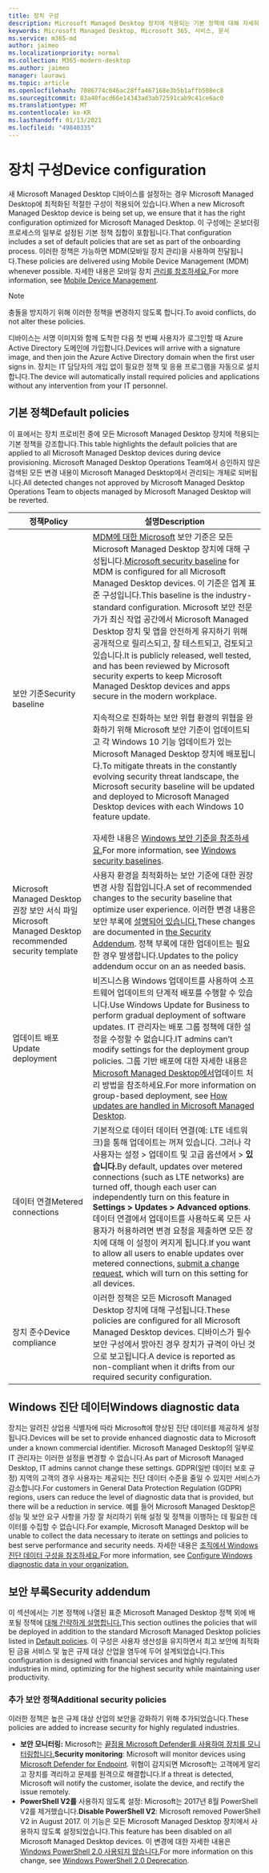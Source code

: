 ```yaml
---
title: 장치 구성
description: Microsoft Managed Desktop 장치에 적용되는 기본 정책에 대해 자세히 알아보습니다.
keywords: Microsoft Managed Desktop, Microsoft 365, 서비스, 문서
ms.service: m365-md
author: jaimeo
ms.localizationpriority: normal
ms.collection: M365-modern-desktop
ms.author: jaimeo
manager: laurawi
ms.topic: article
ms.openlocfilehash: 7086774c046ac28ffa467168e3b5b1affb508ec8
ms.sourcegitcommit: 83a40facd66e14343ad3ab72591cab9c41ce6ac0
ms.translationtype: MT
ms.contentlocale: ko-KR
ms.lasthandoff: 01/13/2021
ms.locfileid: "49840335"
---
```

# <a name="device-configuration"></a><span data-ttu-id="639ec-104">장치 구성</span><span class="sxs-lookup"><span data-stu-id="639ec-104">Device configuration</span></span>


<!--This topic is the target for a "Learn more" link in the Enterprise Agreement (aka.ms/dev-config); do not delete.-->

<!-- Device configuration and Security Addendum-->

<span data-ttu-id="639ec-105">새 Microsoft Managed Desktop 디바이스를 설정하는 경우 Microsoft Managed Desktop에 최적화된 적절한 구성이 적용되어 있습니다.</span><span class="sxs-lookup"><span data-stu-id="639ec-105">When a new Microsoft Managed Desktop device is being set up, we ensure that it has the right configuration optimized for Microsoft Managed Desktop.</span></span> <span data-ttu-id="639ec-106">이 구성에는 온보더링 프로세스의 일부로 설정된 기본 정책 집합이 포함됩니다.</span><span class="sxs-lookup"><span data-stu-id="639ec-106">That configuration includes a set of default policies that are set as part of the onboarding process.</span></span> <span data-ttu-id="639ec-107">이러한 정책은 가능하면 MDM(모바일 장치 관리)을 사용하여 전달됩니다.</span><span class="sxs-lookup"><span data-stu-id="639ec-107">These policies are delivered using Mobile Device Management (MDM) whenever possible.</span></span> <span data-ttu-id="639ec-108">자세한 내용은 모바일 장치 [관리를 참조하세요.](https://docs.microsoft.com/windows/client-management/mdm/)</span><span class="sxs-lookup"><span data-stu-id="639ec-108">For more information, see [Mobile Device Management](https://docs.microsoft.com/windows/client-management/mdm/).</span></span> 

>[!NOTE]
><span data-ttu-id="639ec-109">충돌을 방지하기 위해 이러한 정책을 변경하지 않도록 합니다.</span><span class="sxs-lookup"><span data-stu-id="639ec-109">To avoid conflicts, do not alter these policies.</span></span>

<span data-ttu-id="639ec-110">디바이스는 서명 이미지와 함께 도착한 다음 첫 번째 사용자가 로그인할 때 Azure Active Directory 도메인에 가입합니다.</span><span class="sxs-lookup"><span data-stu-id="639ec-110">Devices will arrive with a signature image, and then join the Azure Active Directory domain when the first user signs in.</span></span> <span data-ttu-id="639ec-111">장치는 IT 담당자의 개입 없이 필요한 정책 및 응용 프로그램을 자동으로 설치합니다.</span><span class="sxs-lookup"><span data-stu-id="639ec-111">The device will automatically install required policies and applications without any intervention from your IT personnel.</span></span>

## <a name="default-policies"></a><span data-ttu-id="639ec-112">기본 정책</span><span class="sxs-lookup"><span data-stu-id="639ec-112">Default policies</span></span>

<span data-ttu-id="639ec-113">이 표에서는 장치 프로비전 중에 모든 Microsoft Managed Desktop 장치에 적용되는 기본 정책을 강조합니다.</span><span class="sxs-lookup"><span data-stu-id="639ec-113">This table highlights the default policies that are applied to all Microsoft Managed Desktop devices during device provisioning.</span></span> <span data-ttu-id="639ec-114">Microsoft Managed Desktop Operations Team에서 승인하지 않은 검색된 모든 변경 내용이 Microsoft Managed Desktop에서 관리되는 개체로 되버됩니다.</span><span class="sxs-lookup"><span data-stu-id="639ec-114">All detected changes not approved by Microsoft Managed Desktop Operations Team to objects managed by Microsoft Managed Desktop will be reverted.</span></span>

<span data-ttu-id="639ec-115">정책</span><span class="sxs-lookup"><span data-stu-id="639ec-115">Policy</span></span> | <span data-ttu-id="639ec-116">설명</span><span class="sxs-lookup"><span data-stu-id="639ec-116">Description</span></span>
--- | ---
<span data-ttu-id="639ec-117">보안 기준</span><span class="sxs-lookup"><span data-stu-id="639ec-117">Security baseline</span></span> | <span data-ttu-id="639ec-118">[MDM에 대한 Microsoft](https://docs.microsoft.com/windows/device-security/windows-security-baselines) 보안 기준은 모든 Microsoft Managed Desktop 장치에 대해 구성됩니다.</span><span class="sxs-lookup"><span data-stu-id="639ec-118">[Microsoft security baseline](https://docs.microsoft.com/windows/device-security/windows-security-baselines) for MDM is configured for all Microsoft Managed Desktop devices.</span></span> <span data-ttu-id="639ec-119">이 기준은 업계 표준 구성입니다.</span><span class="sxs-lookup"><span data-stu-id="639ec-119">This baseline is the industry-standard configuration.</span></span> <span data-ttu-id="639ec-120">Microsoft 보안 전문가가 최신 작업 공간에서 Microsoft Managed Desktop 장치 및 앱을 안전하게 유지하기 위해 공개적으로 릴리스되고, 잘 테스트되고, 검토되고 있습니다.</span><span class="sxs-lookup"><span data-stu-id="639ec-120">It is publicly released, well tested, and has been reviewed by Microsoft security experts to keep Microsoft Managed Desktop devices and apps secure in the modern workplace.</span></span> <br><br><span data-ttu-id="639ec-121">지속적으로 진화하는 보안 위협 환경의 위협을 완화하기 위해 Microsoft 보안 기준이 업데이트되고 각 Windows 10 기능 업데이트가 있는 Microsoft Managed Desktop 장치에 배포됩니다.</span><span class="sxs-lookup"><span data-stu-id="639ec-121">To mitigate threats in the constantly evolving security threat landscape, the Microsoft security baseline will be updated and deployed to Microsoft Managed Desktop devices with each Windows 10 feature update.</span></span><br><br><span data-ttu-id="639ec-122">자세한 내용은 [Windows 보안 기준을 참조하세요.](https://docs.microsoft.com/windows/security/threat-protection/windows-security-baselines)</span><span class="sxs-lookup"><span data-stu-id="639ec-122">For more information, see [Windows security baselines](https://docs.microsoft.com/windows/security/threat-protection/windows-security-baselines).</span></span>
<span data-ttu-id="639ec-123">Microsoft Managed Desktop 권장 보안 서식 파일</span><span class="sxs-lookup"><span data-stu-id="639ec-123">Microsoft Managed Desktop recommended security template</span></span> | <span data-ttu-id="639ec-124">사용자 환경을 최적화하는 보안 기준에 대한 권장 변경 사항 집합입니다.</span><span class="sxs-lookup"><span data-stu-id="639ec-124">A set of recommended changes to the security baseline that optimize user experience.</span></span>  <span data-ttu-id="639ec-125">이러한 변경 내용은 보안 부록에 [설명되어 있습니다.](#security-addendum)</span><span class="sxs-lookup"><span data-stu-id="639ec-125">These changes are documented in [the Security Addendum](#security-addendum).</span></span> <span data-ttu-id="639ec-126">정책 부록에 대한 업데이트는 필요한 경우 발생합니다.</span><span class="sxs-lookup"><span data-stu-id="639ec-126">Updates to the policy addendum occur on an as needed basis.</span></span>  
<span data-ttu-id="639ec-127">업데이트 배포</span><span class="sxs-lookup"><span data-stu-id="639ec-127">Update deployment</span></span> | <span data-ttu-id="639ec-128">비즈니스용 Windows 업데이트를 사용하여 소프트웨어 업데이트의 단계적 배포를 수행할 수 있습니다.</span><span class="sxs-lookup"><span data-stu-id="639ec-128">Use Windows Update for Business to perform gradual deployment of software updates.</span></span> <span data-ttu-id="639ec-129">IT 관리자는 배포 그룹 정책에 대한 설정을 수정할 수 없습니다.</span><span class="sxs-lookup"><span data-stu-id="639ec-129">IT admins can’t modify settings for the deployment group policies.</span></span> <span data-ttu-id="639ec-130">그룹 기반 배포에 대한 자세한 내용은 [Microsoft Managed Desktop에서](updates.md)업데이트 처리 방법을 참조하세요.</span><span class="sxs-lookup"><span data-stu-id="639ec-130">For more information on group-based deployment, see [How updates are handled in Microsoft Managed Desktop](updates.md).</span></span>
<span data-ttu-id="639ec-131">데이터 연결</span><span class="sxs-lookup"><span data-stu-id="639ec-131">Metered connections</span></span> | <span data-ttu-id="639ec-132">기본적으로 데이터 데이터 연결(예: LTE 네트워크)을 통해 업데이트는 꺼져 있습니다. 그러나 각 사용자는 설정 > 업데이트 및 고급 옵션에서 > **있습니다.**</span><span class="sxs-lookup"><span data-stu-id="639ec-132">By default, updates over metered connections (such as LTE networks) are turned off, though each user can independently turn on this feature in **Settings > Updates > Advanced options**.</span></span> <span data-ttu-id="639ec-133">데이터 연결에서 업데이트를 사용하도록 모든 사용자가 허용하려면 변경 [](../working-with-managed-desktop/admin-support.md)요청을 제출하면 모든 장치에 대해 이 설정이 켜지게 됩니다.</span><span class="sxs-lookup"><span data-stu-id="639ec-133">If you want to allow all users to enable updates over metered connections, [submit a change request](../working-with-managed-desktop/admin-support.md), which will turn on this setting for all devices.</span></span>
| <span data-ttu-id="639ec-134">장치 준수</span><span class="sxs-lookup"><span data-stu-id="639ec-134">Device compliance</span></span> | <span data-ttu-id="639ec-135">이러한 정책은 모든 Microsoft Managed Desktop 장치에 대해 구성됩니다.</span><span class="sxs-lookup"><span data-stu-id="639ec-135">These policies are configured for all Microsoft Managed Desktop devices.</span></span> <span data-ttu-id="639ec-136">디바이스가 필수 보안 구성에서 밝아진 경우 장치가 규격이 아닌 것으로 보고됩니다.</span><span class="sxs-lookup"><span data-stu-id="639ec-136">A device is reported as non-compliant when it drifts from our required security configuration.</span></span>

## <a name="windows-diagnostic-data"></a><span data-ttu-id="639ec-137">Windows 진단 데이터</span><span class="sxs-lookup"><span data-stu-id="639ec-137">Windows diagnostic data</span></span>

 <span data-ttu-id="639ec-138">장치는 알려진 상업용 식별자에 따라 Microsoft에 향상된 진단 데이터를 제공하게 설정됩니다.</span><span class="sxs-lookup"><span data-stu-id="639ec-138">Devices will be set to provide enhanced diagnostic data to Microsoft under a known commercial identifier.</span></span> <span data-ttu-id="639ec-139">Microsoft Managed Desktop의 일부로 IT 관리자는 이러한 설정을 변경할 수 없습니다.</span><span class="sxs-lookup"><span data-stu-id="639ec-139">As part of Microsoft Managed Desktop, IT admins cannot change these settings.</span></span> <span data-ttu-id="639ec-140">GDPR(일반 데이터 보호 규정) 지역의 고객의 경우 사용자는 제공되는 진단 데이터 수준을 줄일 수 있지만 서비스가 감소합니다.</span><span class="sxs-lookup"><span data-stu-id="639ec-140">For customers in General Data Protection Regulation (GDPR) regions, users can reduce the level of diagnostic data that is provided, but there will be a reduction in service.</span></span> <span data-ttu-id="639ec-141">예를 들어 Microsoft Managed Desktop은 성능 및 보안 요구 사항을 가장 잘 처리하기 위해 설정 및 정책을 이행하는 데 필요한 데이터를 수집할 수 없습니다.</span><span class="sxs-lookup"><span data-stu-id="639ec-141">For example, Microsoft Managed Desktop will be unable to collect the data necessary to iterate on settings and policies to best serve performance and security needs.</span></span> <span data-ttu-id="639ec-142">자세한 내용은 [조직에서 Windows 진단 데이터 구성을 참조하세요.](https://docs.microsoft.com/windows/privacy/configure-windows-diagnostic-data-in-your-organization#enhanced-level)</span><span class="sxs-lookup"><span data-stu-id="639ec-142">For more information, see [Configure Windows diagnostic data in your organization.](https://docs.microsoft.com/windows/privacy/configure-windows-diagnostic-data-in-your-organization#enhanced-level)</span></span>

## <a name="security-addendum"></a><span data-ttu-id="639ec-143">보안 부록</span><span class="sxs-lookup"><span data-stu-id="639ec-143">Security addendum</span></span>

 <span data-ttu-id="639ec-144">이 섹션에서는 기본 정책에 나열된 표준 Microsoft Managed Desktop 정책 외에 배포될 정책에 [대해 간략하게 설명합니다.](#default-policies)</span><span class="sxs-lookup"><span data-stu-id="639ec-144">This section outlines the policies that will be deployed in addition to the standard Microsoft Managed Desktop policies listed in [Default policies](#default-policies).</span></span> <span data-ttu-id="639ec-145">이 구성은 사용자 생산성을 유지하면서 최고 보안에 최적화된 금융 서비스 및 높은 규제 대상 산업을 염두에 두어 설계되었습니다.</span><span class="sxs-lookup"><span data-stu-id="639ec-145">This configuration is designed with financial services and highly regulated industries in mind, optimizing for the highest security while maintaining user productivity.</span></span>

 ### <a name="additional-security-policies"></a><span data-ttu-id="639ec-146">추가 보안 정책</span><span class="sxs-lookup"><span data-stu-id="639ec-146">Additional security policies</span></span>

 <span data-ttu-id="639ec-147">이러한 정책은 높은 규제 대상 산업의 보안을 강화하기 위해 추가되었습니다.</span><span class="sxs-lookup"><span data-stu-id="639ec-147">These policies are added to increase security for highly regulated industries.</span></span> 
 - <span data-ttu-id="639ec-148">**보안 모니터링:** Microsoft는 [끝점용 Microsoft Defender를 사용하여 장치를 모니터링합니다.](https://docs.microsoft.com/windows/security/threat-protection/windows-defender-atp/windows-defender-advanced-threat-protection)</span><span class="sxs-lookup"><span data-stu-id="639ec-148">**Security monitoring**: Microsoft will monitor devices using [Microsoft Defender for Endpoint](https://docs.microsoft.com/windows/security/threat-protection/windows-defender-atp/windows-defender-advanced-threat-protection).</span></span> <span data-ttu-id="639ec-149">위협이 감지되면 Microsoft는 고객에게 알리고 장치를 격리하고 문제를 원격으로 해결합니다.</span><span class="sxs-lookup"><span data-stu-id="639ec-149">If a threat is detected, Microsoft will notify the customer, isolate the device, and rectify the issue remotely.</span></span> 
 - <span data-ttu-id="639ec-150">**PowerShell V2를** 사용하지 않도록 설정: Microsoft는 2017년 8월 PowerShell V2를 제거했습니다.</span><span class="sxs-lookup"><span data-stu-id="639ec-150">**Disable PowerShell V2**: Microsoft removed PowerShell V2 in August 2017.</span></span> <span data-ttu-id="639ec-151">이 기능은 모든 Microsoft Managed Desktop 장치에서 사용하지 않도록 설정되었습니다.</span><span class="sxs-lookup"><span data-stu-id="639ec-151">This feature has been disabled on all Microsoft Managed Desktop devices.</span></span> <span data-ttu-id="639ec-152">이 변경에 대한 자세한 내용은 [Windows PowerShell 2.0 사용되지 않습니다.](https://devblogs.microsoft.com/powershell/windows-powershell-2-0-deprecation/)</span><span class="sxs-lookup"><span data-stu-id="639ec-152">For more information on this change, see [Windows PowerShell 2.0 Deprecation](https://devblogs.microsoft.com/powershell/windows-powershell-2-0-deprecation/).</span></span>
